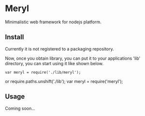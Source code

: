 Meryl
=====
Minimalistic web framework for nodejs platform.

Install
-------

Currently it is not registered to a packaging repository.

Now, once you obtain library, you can put it to your applications 'lib'
directory, you can start using it like shown below.

	var meryl = require('./lib/meryl');

or
	require.paths.unshift('./lib');
	var meryl = require('meryl');

Usage
-----
Coming soon...


